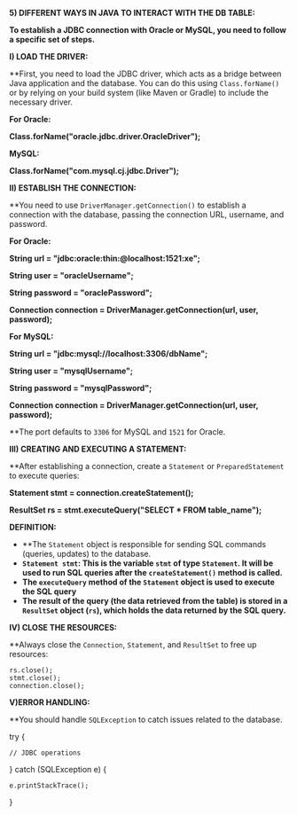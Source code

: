 **5) DIFFERENT WAYS IN JAVA TO INTERACT WITH THE DB TABLE:**

**To establish a JDBC connection with Oracle or MySQL, you need to follow a specific set of steps.**

**I) LOAD THE DRIVER:**

**First, you need to load the JDBC driver, which acts as a bridge between Java application and the database. You can do this using <code>Class.forName()</code> or by relying on your build system (like Maven or Gradle) to include the necessary driver.</strong>

**For Oracle:**

**Class.forName("oracle.jdbc.driver.OracleDriver");**

**MySQL:**

**Class.forName("com.mysql.cj.jdbc.Driver");**

**II) ESTABLISH THE CONNECTION:**

**You need to use <code>DriverManager.getConnection()</code> to establish a connection with the database, passing the connection URL, username, and password.</strong>

**For Oracle:**

**String url = "jdbc:oracle:thin:@localhost:1521:xe";**

**String user = "oracleUsername";**

**String password = "oraclePassword";**

**Connection connection = DriverManager.getConnection(url, user, password);**

**For MySQL:**

**String url = "jdbc:mysql://localhost:3306/dbName";**

**String user = "mysqlUsername";**

**String password = "mysqlPassword";**

**Connection connection = DriverManager.getConnection(url, user, password);**

**The port defaults to <code>3306</code> for MySQL and <code>1521</code> for Oracle.</strong>

**III) CREATING AND EXECUTING A STATEMENT:**

**After establishing a connection, create a <code>Statement</code> or <code>PreparedStatement</code> to execute queries:</strong>

**Statement stmt = connection.createStatement();**

**ResultSet rs = stmt.executeQuery("SELECT * FROM table_name");**

**DEFINITION:**



* **The <code>Statement</code> object is responsible for sending SQL commands (queries, updates) to the database.</strong>
* <strong><code>Statement stmt</code>: This is the variable <code>stmt</code> of type <code>Statement</code>. It will be used to run SQL queries after the <code>createStatement()</code> method is called.</strong>
* <strong>The <code>executeQuery</code> method of the <code>Statement</code> object is used to execute the SQL query</strong>
* <strong>The result of the query (the data retrieved from the table) is stored in a <code>ResultSet</code> object (<code>rs</code>), which holds the data returned by the SQL query.</strong>

<strong>IV) CLOSE THE RESOURCES:</strong>

**Always close the <code>Connection</code>, <code>Statement</code>, and <code>ResultSet</code> to free up resources:</strong>


```
rs.close();
stmt.close();
connection.close();
```


**V)ERROR HANDLING:**

**You should handle <code>SQLException</code> to catch issues related to the database.</strong>

try {

    // JDBC operations

} catch (SQLException e) {

    e.printStackTrace();

}